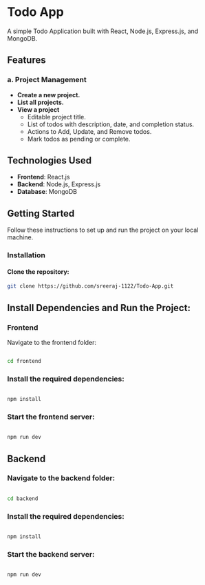 # Todo App

A simple Todo Application built with React, Node.js, Express.js, and MongoDB.

## Features

### a. Project Management
- **Create a new project.**
- **List all projects.**
- **View a project**  
  - Editable project title.
  - List of todos with description, date, and completion status.
  - Actions to Add, Update, and Remove todos.
  - Mark todos as pending or complete.

## Technologies Used
- **Frontend**: React.js
- **Backend**: Node.js, Express.js
- **Database**: MongoDB

## Getting Started

Follow these instructions to set up and run the project on your local machine.

### Installation

#### Clone the repository:

```bash
git clone https://github.com/sreeraj-1122/Todo-App.git
```

## Install Dependencies and Run the Project:

### Frontend

   Navigate to the frontend folder:

```bash

cd frontend
```
### Install the required dependencies:
```bash

npm install
```
### Start the frontend server:

```bash

npm run dev
```
## Backend
### Navigate to the backend folder:

```bash

cd backend
```
### Install the required dependencies:

```bash

npm install

```

### Start the backend server:

```bash

npm run dev

```

